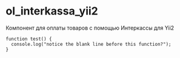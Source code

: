 # ol_interkassa_yii2
Компонент для оплаты товаров с помощью Интеркассы для Yii2

```
function test() {
  console.log("notice the blank line before this function?");
}
```